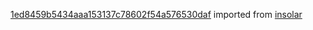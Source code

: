 [1ed8459b5434aaa153137c78602f54a576530daf](https://github.com/insolar/insolar/commit/1ed8459b5434aaa153137c78602f54a576530daf) imported from [insolar](https://github.com/insolar/insolar)
